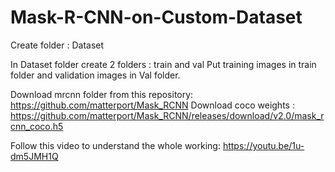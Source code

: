 # Mask-R-CNN-on-Custom-Dataset

Create folder :  Dataset

In Dataset folder create 2 folders : train and val
Put training images in train folder and validation images in Val folder.

Download mrcnn folder from this repository: https://github.com/matterport/Mask_RCNN
Download coco weights :  https://github.com/matterport/Mask_RCNN/releases/download/v2.0/mask_rcnn_coco.h5


Follow this video to understand the whole working:  https://youtu.be/1u-dm5JMH1Q
